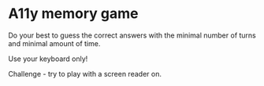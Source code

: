 # A11y memory game

Do your best to guess the correct answers with the minimal number of turns and minimal amount of time.

Use your keyboard only!

Challenge - try to play with a screen reader on.


